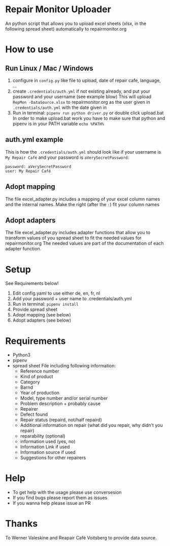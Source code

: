 # Repair Monitor Uploader
An python script that allows you to upload excel sheets (xlsx, in the following spread sheet) automatically to repairmonitor.org

# How to use

## Run Linux / Mac / Windows
1. configure in `config.py` like file to upload, date of repair cafe, language, ...
2. create `.credentials/auth.yml` if not existing already, and put your password and your username (see example blow)
This will upload `RepMon -DataSource.xlsx` to repairmonitor.org as the user given in `.credentials/auth.yml` with the date given in
3. Run in terminal: `pipenv run python driver.py` or double click upload.bat
In order to make upload.bat work you have to make sure that python and pipenv is in your PATH variable `echo %PATH%`



## auth.yml example
This is how the `.credentials/auth.yml` should look like if your username is `My Repair Café` and your password is `aVerySecretPassword`:
```
password: aVerySecretPassword
user: My Repair Café
```

## Adopt mapping
The file excel_adapter.py includes a mapping of your excel column names and the internal names.
Make the right  (after the `:`) fit your column names

## Adopt adapters
The file excel_adapter.py includes adapter functions that allow you to transform values of you spread sheet to fit the needed values for repairmonitor.org
The needed values are part of the documentation of each adapter function.

# Setup
See Requirements below!
1. Edit config.yaml to use either de, en, fr, nl
2. Add your password + user name to .credentials/auth.yml
3. Run in terminal: `pipenv install`
4. Provide spread sheet
5. Adopt mapping (see below)
5. Adopt adapters (see below)

# Requirements
* Python3
* pipenv
* spread sheet File including following information:
  * Reference number
  * Kind of product
  * Category
  * Barnd
  * Year of production
  * Model, type number and/or serial number
  * Problem description + probably cause
  * Repairer
  * Defect found
  * Repair status (repaird, not/half repaird)
  * Additional information on repair (what did you repair, why didn't you repair)
  * reparability (optional)
  * information used (yes, no)
  * Information Link if used
  * Information source if used
  * Suggestions for other repairers

# Help
* To get help with the usage please use conversesion
* If you find bugs please report them as issues
* If you wanna help please issue an PR

# Thanks
To Werner Valeskine and Reapair Café Voitsberg to provide data source.
